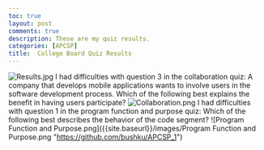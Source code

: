 ```yaml
---
toc: true
layout: post
comments: true
description: These are my quiz results.
categories: [APCSP]
title:  College Board Quiz Results
---
```


![Results.jpg]({{site.baseurl}}/images/Results.jpg "https://github.com/bushku/APCSP_1")
I had difficulties with question 3 in the collaboration quiz: A company that develops mobile applications wants to involve users in the software development process. Which of the following best explains the benefit in having users participate?
![Collaboration.png]({{site.baseurl}}/images/Collaboration.png "https://github.com/bushku/APCSP_1")
I had difficulties with question 1 in the program function and purpose quiz: Which of the following best describes the behavior of the code segment?
![Program Function and Purpose.png]({{site.baseurl}}/images/Program Function and Purpose.png "https://github.com/bushku/APCSP_1")